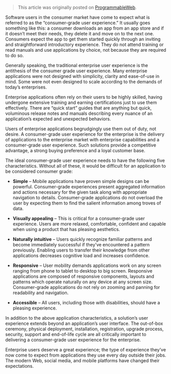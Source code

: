> This article was originally posted on [ProgrammableWeb](http://www.programmableweb.com/news/top-5-rules-giving-enterprise-apps-consumer-grade-ux/analysis/2016/01/26).

Software users in the consumer market have come to expect what is referred to as the “consumer-grade user experience.” It usually goes something like this: a consumer downloads an app from an app store and if it doesn’t meet their needs, they delete it and move on to the next one. Consumers expect the app to get them started quickly through an inviting and straightforward introductory experience. They do not attend training or read manuals and use applications by choice, not because they are required to do so.

Generally speaking, the traditional enterprise user experience is the antithesis of the consumer grade user experience. Many enterprise applications were not designed with simplicity, clarity and ease-of-use in mind. Some were not even designed to scale according to the demands of today’s enterprises.

Enterprise applications often rely on their users to be highly skilled, having undergone extensive training and earning certifications just to use them effectively. There are “quick start” guides that are anything but quick, voluminous release notes and manuals describing every nuance of an application’s expected and unexpected behaviors.

Users of enterprise applications begrudgingly use them out of duty, not desire. A consumer-grade user experience for the enterprise is the delivery of applications to the enterprise market with enterprise capabilities and a consumer-grade user experience. Such solutions provide a competitive advantage, a strong buying preference and a loyal customer base.

The ideal consumer-grade user experience needs to have the following five characteristics. Without all of these, it would be difficult for an application to be considered consumer grade:

* **Simple** – Mobile applications have proven simple designs can be powerful. Consumer-grade experiences present aggregated information and actions necessary for the given task along with appropriate navigation to details. Consumer-grade applications do not overload the user by expecting them to find the salient information among troves of data.

* **Visually appealing** – This is critical for a consumer-grade user experience. Users are more relaxed, comfortable, confident and capable when using a product that has pleasing aesthetics.

* **Naturally intuitive** – Users quickly recognize familiar patterns and become immediately successful if they’ve encountered a pattern previously. Enabling users to transfer their knowledge from other applications decreases cognitive load and increases confidence.

* **Responsive** – User mobility demands applications work on any screen ranging from phone to tablet to desktop to big screen. Responsive applications are composed of responsive components, layouts and patterns which operate naturally on any device at any screen size. Consumer-grade applications do not rely on zooming and panning for readability and navigation.

* **Accessible** – All users, including those with disabilities, should have a pleasing experience.

In addition to the above application characteristics, a solution’s user experience extends beyond an application’s user interface. The out-of-box ceremony, physical deployment, installation, registration, upgrade process, security, support and end-of-life cycle are all critically important to delivering a consumer-grade user experience for the enterprise.

Enterprise users deserve a great experience; the type of experience they’ve now come to expect from applications they use every day outside their jobs. The modern Web, social media, and mobile platforms have changed their expectations.